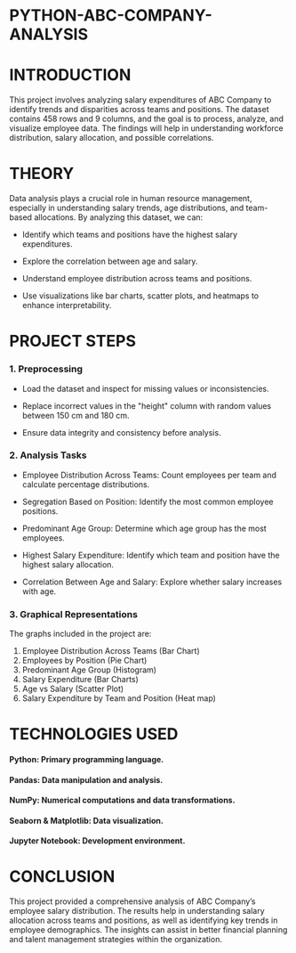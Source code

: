 # PYTHON-ABC-COMPANY-ANALYSIS
# INTRODUCTION
This project involves analyzing salary expenditures of ABC Company to identify trends and disparities across teams and positions. The dataset contains 458 rows and 9 columns, and the goal is to process, analyze, and visualize employee data. The findings will help in understanding workforce distribution, salary allocation, and possible correlations.

# THEORY
Data analysis plays a crucial role in human resource management, especially in understanding salary trends, age distributions, and team-based allocations. By analyzing this dataset, we can:

* Identify which teams and positions have the highest salary expenditures.

* Explore the correlation between age and salary.

* Understand employee distribution across teams and positions.

* Use visualizations like bar charts, scatter plots, and heatmaps to enhance interpretability.

# PROJECT STEPS
### 1. Preprocessing

* Load the dataset and inspect for missing values or inconsistencies.

* Replace incorrect values in the "height" column with random values between 150 cm and 180 cm.

* Ensure data integrity and consistency before analysis.

### 2. Analysis Tasks

* Employee Distribution Across Teams: Count employees per team and calculate percentage distributions.

* Segregation Based on Position: Identify the most common employee positions.

* Predominant Age Group: Determine which age group has the most employees.

* Highest Salary Expenditure: Identify which team and position have the highest salary allocation.

* Correlation Between Age and Salary: Explore whether salary increases with age.

### 3. Graphical Representations
The graphs included in the project are:
1. Employee Distribution Across Teams (Bar Chart)
2. Employees by Position (Pie Chart)
3. Predominant Age Group (Histogram)
4. Salary Expenditure (Bar Charts)
5. Age vs Salary (Scatter Plot)
6. Salary Expenditure by Team and Position (Heat map)

# TECHNOLOGIES USED
#### Python: Primary programming language.
#### Pandas: Data manipulation and analysis.
#### NumPy: Numerical computations and data transformations.
#### Seaborn & Matplotlib: Data visualization.
#### Jupyter Notebook: Development environment.

# CONCLUSION
This project provided a comprehensive analysis of ABC Company’s employee salary distribution. The results help in understanding salary allocation across teams and positions, as well as identifying key trends in employee demographics. The insights can assist in better financial planning and talent management strategies within the organization.
